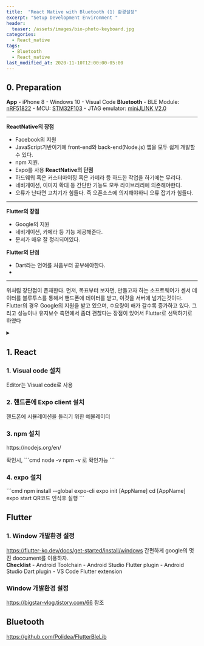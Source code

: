 ```yaml
---
title:  "React Native with Bluetooth (1) 환경설정"
excerpt: "Setup Development Environment "
header:
  teaser: /assets/images/bio-photo-keyboard.jpg
categories:
  - React_native
tags:
  - Bluetooth
  - React_native
last_modified_at: 2020-11-10T12:00:00-05:00
---
```

## 0. Preparation   
**App**
\- iPhone 8
\- Windows 10
\- Visual Code
**Bluetooth**
\- BLE Module: [nRF51822](https://www.nordicsemi.com/Products/Low-power-short-range-wireless/nRF51822)
\- MCU: [STM32F103](https://www.st.com/en/microcontrollers-microprocessors/stm32f103.html)
\- JTAG emulator: [miniJLINK V2.0](https://www.devicemart.co.kr/goods/view?no=33262)

<hr>

**ReactNative의 장점**

-  Facebook의 지원  
-  JavaScript기반이기에 front-end와 back-end(Node.js) 앱을 모두 쉽게 개발할 수 있다.
-   npm 지원.
-   Expo를 사용
**ReactNative의 단점**
-   하드웨워 혹은 커스터마이징 혹은 카메라 등 하드한 작업을 하기에는 무리다.
-   네비게이션, 이미지 확대 등 간단한 기능도 모두 라이브러리에 의존해야한다.
-   오류가 난다면 고치기가 힘들다. 즉 오픈소스에 의지해야하니 오류 잡기가 힘들다.
<hr>

**Flutter의 장점**
-   Google의 지원
-   네비게이션, 카메라 등 기능 제공해준다.
-   문서가 매우 잘 정리되어있다. 

**Flutter의 단점**
-   Dart라는 언어를 처음부터 공부해야한다.
- 
<hr>

위처럼 장단점이 존재한다. 먼저, 목표부터 보자면, 만들고자 하는 소프트웨어가 센서 데이터를 블루투스를 통해서 핸드폰에 데이터를 받고, 이것을 서버에 넘기는것이다.
Flutter의 경우 Google의 지원을 받고 있으며, 수요량이 해가 갈수록 증가하고 있다. 그리고 성능이나 유지보수 측면에서 좀더 
괜찮다는 장점이 있어서 Flutter로 선택하기로 하였다
 

<details>
    <summary>
    <h2> 1. React <br></h2>
    <h3> 1. Visual code 설치</h3>
 <p> Editor는 Visual code로 사용</p>
 <h3> 2. 핸드폰에 Expo client 설치</h3>
<p>핸드폰에 시뮬레이션을 돌리기 위한 예물레이터</p> 
<h3> 3. npm 설치</h3>
<p>https://nodejs.org/en/</p>
<p>확인시,
```cmd
node -v 
npm -v
로 확인가능
```
</p>
<h3> 4. expo 설치</h3>
```cmd
npm install --global expo-cli
expo init [AppName]
cd [AppName]
expo start
QR코드 인식후 실행
```
    </summary>
</details>

## Flutter
### 1. Window 개발환경 설정
https://flutter-ko.dev/docs/get-started/install/windows
간편하게 google의 멋진 doccument를 이용하자.   
**Checklist**
\-  Android Toolchain
\- Android Studio Flutter plugin 
\- Android Studio Dart plugin
\- VS Code Flutter extension

### Window 개발환경 설정
https://bigstar-vlog.tistory.com/66
참조

## Bluetooth

https://github.com/Polidea/FlutterBleLib
<!--stackedit_data:
eyJoaXN0b3J5IjpbOTE2NTE3ODYxLDc4MjU4Mzg5MywtMTAzNj
EwMDQ5MCw1NjcyODY3NDIsMjAzMzIwOTMwLDEwMTQ5MzYxMTYs
LTEzNzIxNDY3MDIsLTE1MTA0MzUzODUsMTAxNjYyMDE2NSwtMj
AyNDg3MDIzMiwtMjEzNDI3OTYyOCwtMTk2NTUxMzQxNiwtOTE4
Mjg0MzcwLC00NTU5MjE3MTIsMTI2MjQ1ODE0Niw0OTQ3MTAwMD
ldfQ==
-->